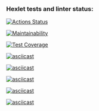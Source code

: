 ### Hexlet tests and linter status:
[![Actions Status](https://github.com/kotovann/frontend-project-46/actions/workflows/hexlet-check.yml/badge.svg)](https://github.com/kotovann/frontend-project-46/actions)

[![Maintainability](https://api.codeclimate.com/v1/badges/fc9d8ff7c8b8aa628788/maintainability)](https://codeclimate.com/github/kotovann/frontend-project-46/maintainability)

[![Test Coverage](https://api.codeclimate.com/v1/badges/fc9d8ff7c8b8aa628788/test_coverage)](https://codeclimate.com/github/kotovann/frontend-project-46/test_coverage)

[![asciicast](https://asciinema.org/a/7NcMUSX3ob3oTkm79S67rQQq8.svg)](https://asciinema.org/a/7NcMUSX3ob3oTkm79S67rQQq8)

[![asciicast](https://asciinema.org/a/Lu0dYip22xfEGdSBm3YG7KTfn.svg)](https://asciinema.org/a/Lu0dYip22xfEGdSBm3YG7KTfn)

[![asciicast](https://asciinema.org/a/6PaEdrFUqcgb0pZtzIaroqAO8.svg)](https://asciinema.org/a/6PaEdrFUqcgb0pZtzIaroqAO8)

[![asciicast](https://asciinema.org/a/pgb78iIH095HOJlqMzbKCHHzd.svg)](https://asciinema.org/a/pgb78iIH095HOJlqMzbKCHHzd)

[![asciicast](https://asciinema.org/a/aTA5K4ZDc7u5jZS1dEbMxoluL.svg)](https://asciinema.org/a/aTA5K4ZDc7u5jZS1dEbMxoluL)